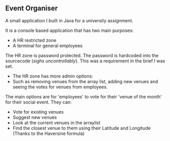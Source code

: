 ## Event Organiser

A small application I built in Java for a university assignment.

It is a console based application that has two main purposes:
* A HR restricted zone 
* A terminal for general employees

The HR zone is password protected. The password is hardcoded into the sourcecode (*sighs uncontrollably*). This was a requirement in the brief I was set. 
* The HR zone has more admin options:  
* Such as removing venues from the array list, adding new venues and seeing the votes for venues from employees.

The main options are for 'employees' to vote for their 'venue of the month' for their social event. They can:
* Vote for existing venues
* Suggest new venues
* Look at the current venues in the arraylist
* Find the closest venue to them using their Latitude and Longitude (Thanks to the Haversine formula)
